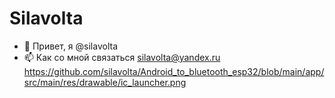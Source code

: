 # Silavolta


- 👋 Привет, я @silavolta
- 📫 Как со мной связаться silavolta@yandex.ru
https://github.com/silavolta/Android_to_bluetooth_esp32/blob/main/app/src/main/res/drawable/ic_launcher.png
<!---
silavolta/silavolta is a ✨ special ✨ repository because its `README.md` (this file) appears on your GitHub profile.
You can click the Preview link to take a look at your changes.
--->
